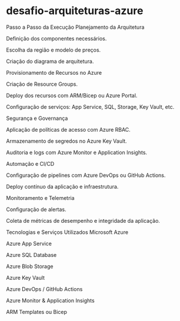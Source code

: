 # desafio-arquiteturas-azure




Passo a Passo da Execução
Planejamento da Arquitetura

Definição dos componentes necessários.

Escolha da região e modelo de preços.

Criação do diagrama de arquitetura.

Provisionamento de Recursos no Azure

Criação de Resource Groups.

Deploy dos recursos com ARM/Bicep ou Azure Portal.

Configuração de serviços: App Service, SQL, Storage, Key Vault, etc.

Segurança e Governança

Aplicação de políticas de acesso com Azure RBAC.

Armazenamento de segredos no Azure Key Vault.

Auditoria e logs com Azure Monitor e Application Insights.

Automação e CI/CD

Configuração de pipelines com Azure DevOps ou GitHub Actions.

Deploy contínuo da aplicação e infraestrutura.

Monitoramento e Telemetria

Configuração de alertas.

Coleta de métricas de desempenho e integridade da aplicação.

Tecnologias e Serviços Utilizados
Microsoft Azure

Azure App Service

Azure SQL Database

Azure Blob Storage

Azure Key Vault

Azure DevOps / GitHub Actions

Azure Monitor & Application Insights

ARM Templates ou Bicep
